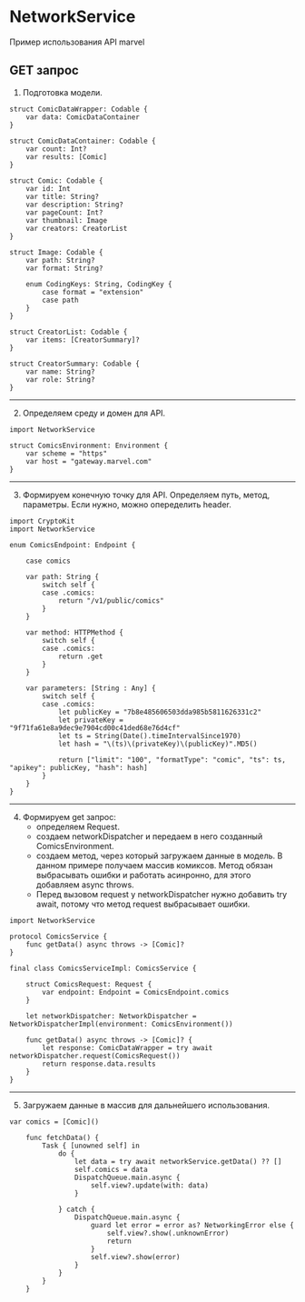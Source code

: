 # NetworkService

Пример использования API marvel

## GET запрос

1. Подготовка модели.

```
struct ComicDataWrapper: Codable {
    var data: ComicDataContainer
}

struct ComicDataContainer: Codable {
    var count: Int?
    var results: [Comic]
}

struct Comic: Codable {
    var id: Int
    var title: String?
    var description: String?
    var pageCount: Int?
    var thumbnail: Image
    var creators: CreatorList
}

struct Image: Codable {
    var path: String?
    var format: String?

    enum CodingKeys: String, CodingKey {
        case format = "extension"
        case path
    }
}

struct CreatorList: Codable {
    var items: [CreatorSummary]?
}

struct CreatorSummary: Codable {
    var name: String?
    var role: String?
}
```

---
2. Определяем среду и домен для API.

```
import NetworkService

struct ComicsEnvironment: Environment {
    var scheme = "https"
    var host = "gateway.marvel.com"
}
```

---
3. Формируем конечную точку для API. Определяем путь, метод, параметры. Если нужно, можно опеределить header.

```
import CryptoKit
import NetworkService

enum ComicsEndpoint: Endpoint {

    case comics

    var path: String {
        switch self {
        case .comics:
            return "/v1/public/comics"
        }
    }

    var method: HTTPMethod {
        switch self {
        case .comics:
            return .get
        }
    }

    var parameters: [String : Any] {
        switch self {
        case .comics:
            let publicKey = "7b8e485606503dda985b5811626331c2"
            let privateKey = "9f71fa61e8a9dec9e7904cd00c41ded68e76d4cf"
            let ts = String(Date().timeIntervalSince1970)
            let hash = "\(ts)\(privateKey)\(publicKey)".MD5()

            return ["limit": "100", "formatType": "comic", "ts": ts, "apikey": publicKey, "hash": hash]
        }
    }
}
```

---
4. Формируем get запрос: 
     - определяем Request.
     - создаем networkDispatcher и передаем в него созданный ComicsEnvironment.
     - создаем метод, через который загружаем данные в модель. В данном примере получаем массив комиксов. Метод обязан выбрасывать ошибки и работать асинронно, для этого добавляем async throws.
     - Перед вызовом request у networkDispatcher нужно добавить try await, потому что метод request выбрасывает ошибки.
     
```
import NetworkService

protocol ComicsService {
    func getData() async throws -> [Comic]?
}

final class ComicsServiceImpl: ComicsService {

    struct ComicsRequest: Request {
        var endpoint: Endpoint = ComicsEndpoint.comics
    }

    let networkDispatcher: NetworkDispatcher = NetworkDispatcherImpl(environment: ComicsEnvironment())

    func getData() async throws -> [Comic]? {
        let response: ComicDataWrapper = try await networkDispatcher.request(ComicsRequest())
        return response.data.results
    }
}
```

---
5. Загружаем данные в массив для дальнейшего использования.

```
var comics = [Comic]()

    func fetchData() {
        Task { [unowned self] in
            do {
                let data = try await networkService.getData() ?? []
                self.comics = data
                DispatchQueue.main.async {
                    self.view?.update(with: data)
                }

            } catch {
                DispatchQueue.main.async {
                    guard let error = error as? NetworkingError else {
                        self.view?.show(.unknownError)
                        return
                    }
                    self.view?.show(error)
                }
            }
        }
    }
```

